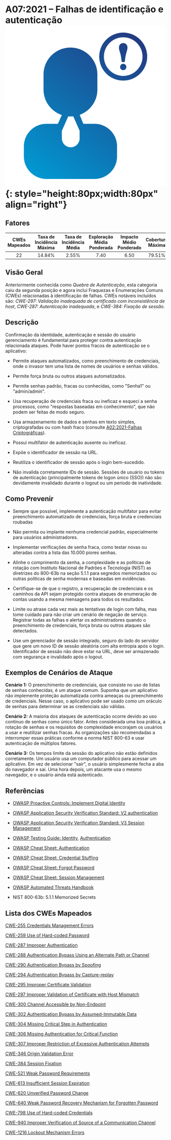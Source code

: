 # A07:2021 – Falhas de identificação e autenticação    ![icon](OWASP%20Top%2010/Top10/2021/docs/assets/TOP_10_Icons_Final_Identification_and_Authentication_Failures.png){: style="height:80px;width:80px" align="right"}

## Fatores

| CWEs Mapeados | Taxa de Incidência Máxima | Taxa de Incidência Média | Exploração Média Ponderada | Impacto Médio Ponderado | Cobertura Máxima | Cobertura Média | Total de ocorrências | Total de CVEs |
|:-------------:|:--------------------:|:--------------------:|:--------------:|:--------------:|:----------------------:|:---------------------:|:-------------------:|:------------:|
| 22          | 14.84%             | 2.55%              | 7.40                 | 6.50                | 79.51%       | 45.72%       | 132,195           | 3,897      |

## Visão Geral

Anteriormente conhecida como *Quebra de Autenticação*, esta categoria caiu
da segunda posição e agora inclui Fraquezas e
Enumerações Comuns (CWEs) relacionadas à identificação de falhas. 
CWEs notáveis incluídos são: 
*CWE-297: Validação inadequada de certificado com inconsistência de host*,
*CWE-287: Autenticação inadequada*, e
*CWE-384: Fixação de sessão*.

## Descrição 

Confirmação da identidade, autenticação e sessão do usuário
gerenciamento é fundamental para proteger contra autenticação relacionada
ataques. Pode haver pontos fracos de autenticação se o aplicativo:

- Permite ataques automatizados, como preenchimento de credenciais, onde o
     invasor tem uma lista de nomes de usuários e senhas válidos.

- Permite força bruta ou outros ataques automatizados.

- Permite senhas padrão, fracas ou conhecidas, como "Senha1" ou "admin/admin".

- Usa recuperação de credenciais fraca ou ineficaz e esqueci a senha
     processos, como "respostas baseadas em conhecimento", que não podem ser feitas
     de modo seguro.

- Usa armazenamento de dados e senhas em texto simples, criptografadas ou com hash fraco (consulte
    [A02:2021-Falhas Criptográficas](A02_2021-Cryptographic_Failures.pt_BR.md)).

- Possui multifator de autenticação ausente ou ineficaz.

- Expõe o identificador de sessão na URL.

- Reutiliza o identificador de sessão após o login bem-sucedido.

- Não invalida corretamente IDs de sessão. Sessões de usuário ou
     tokens de autenticação (principalmente tokens de logon único (SSO)) não são
     devidamente invalidado durante o logout ou um período de inatividade.

## Como Prevenir

- Sempre que possível, implemente a autenticação multifator para evitar
     preenchimento automatizado de credenciais, força bruta e credenciais roubadas

- Não permita ou implante nenhuma credencial padrão, especialmente para
     usuários administradores.

- Implementar verificações de senha fraca, como testar novas ou alteradas
     contra a lista das 10.000 piores senhas.

- Alinhe o comprimento da senha, a complexidade e as políticas de rotação com
     Instituto Nacional de Padrões e Tecnologia (NIST)
     as diretrizes do 800-63b na seção 5.1.1 para segredos memorizados ou outras
     políticas de senha modernas e baseadas em evidências.

- Certifique-se de que o registro, a recuperação de credenciais e os caminhos da API sejam
     protegido contra ataques de enumeração de contas usando a mesma mensagens para todos os resultados.

- Limite ou atrase cada vez mais as tentativas de login com falha, mas tome cuidado para não criar um cenário de negação de serviço. Registrar todas as falhas e alertar os administradores quando o preenchimento de credenciais, 
     força bruta ou outros ataques são detectados.

- Use um gerenciador de sessão integrado, seguro do lado do servidor que gere um
     novo ID de sessão aleatória com alta entropia após o login. Identificador de sessão
     não deve estar na URL, deve ser armazenado com segurança e invalidado após o logout.

## Exemplos de Cenários de Ataque

**Cenário 1:** O preenchimento de credenciais, que consiste no uso de listas de senhas conhecidas, é um ataque comum. 
Suponha que um aplicativo não implemente proteção automatizada contra ameaças ou preenchimento de credenciais. 
Nesse caso, o aplicativo pode ser usado como um oráculo de senhas para determinar se as credenciais são válidas.

**Cenário 2:** A maioria dos ataques de autenticação ocorre devido ao uso contínuo de senhas como único fator. 
Antes considerada uma boa prática, a rotação de senhas e os requisitos de complexidade encorajam os usuários a usar e reutilizar senhas fracas. As organizações são recomendadas a interromper essas práticas conforme a norma NIST 800-63 e usar autenticação de múltiplos fatores.

**Cenário 3:** Os tempos limite da sessão do aplicativo não estão definidos corretamente. 
Um usuário usa um computador público para acessar um aplicativo. 
Em vez de selecionar "sair", o usuário simplesmente fecha a aba do navegador e sai. 
Uma hora depois, um atacante usa o mesmo navegador, e o usuário ainda está autenticado.

## Referências

- [OWASP Proactive Controls: Implement Digital Identity](https://owasp.org/www-project-proactive-controls/v3/en/c6-digital-identity)

- [OWASP Application Security Verification Standard: V2 authentication](https://owasp.org/www-project-application-security-verification-standard)

- [OWASP Application Security Verification Standard: V3 Session Management](https://owasp.org/www-project-application-security-verification-standard)

- [OWASP Testing Guide: Identity](https://owasp.org/www-project-web-security-testing-guide/stable/4-Web_Application_Security_Testing/03-Identity_Management_Testing/README), [Authentication](https://owasp.org/www-project-web-security-testing-guide/stable/4-Web_Application_Security_Testing/04-Authentication_Testing/README)

- [OWASP Cheat Sheet: Authentication](https://cheatsheetseries.owasp.org/cheatsheets/Authentication_Cheat_Sheet.html)

- [OWASP Cheat Sheet: Credential Stuffing](https://cheatsheetseries.owasp.org/cheatsheets/Credential_Stuffing_Prevention_Cheat_Sheet.html)

- [OWASP Cheat Sheet: Forgot Password](https://cheatsheetseries.owasp.org/cheatsheets/Forgot_Password_Cheat_Sheet.html)

- [OWASP Cheat Sheet: Session Management](https://cheatsheetseries.owasp.org/cheatsheets/Session_Management_Cheat_Sheet.html)

- [OWASP Automated Threats Handbook](https://owasp.org/www-project-automated-threats-to-web-applications/)

- NIST 800-63b: 5.1.1 Memorized Secrets

## Lista dos CWEs Mapeados

[CWE-255 Credentials Management Errors](https://cwe.mitre.org/data/definitions/255.html)

[CWE-259 Use of Hard-coded Password](https://cwe.mitre.org/data/definitions/259.html)

[CWE-287 Improper Authentication](https://cwe.mitre.org/data/definitions/287.html)

[CWE-288 Authentication Bypass Using an Alternate Path or Channel](https://cwe.mitre.org/data/definitions/288.html)

[CWE-290 Authentication Bypass by Spoofing](https://cwe.mitre.org/data/definitions/290.html)

[CWE-294 Authentication Bypass by Capture-replay](https://cwe.mitre.org/data/definitions/294.html)

[CWE-295 Improper Certificate Validation](https://cwe.mitre.org/data/definitions/295.html)

[CWE-297 Improper Validation of Certificate with Host Mismatch](https://cwe.mitre.org/data/definitions/297.html)

[CWE-300 Channel Accessible by Non-Endpoint](https://cwe.mitre.org/data/definitions/300.html)

[CWE-302 Authentication Bypass by Assumed-Immutable Data](https://cwe.mitre.org/data/definitions/302.html)

[CWE-304 Missing Critical Step in Authentication](https://cwe.mitre.org/data/definitions/304.html)

[CWE-306 Missing Authentication for Critical Function](https://cwe.mitre.org/data/definitions/306.html)

[CWE-307 Improper Restriction of Excessive Authentication Attempts](https://cwe.mitre.org/data/definitions/307.html)

[CWE-346 Origin Validation Error](https://cwe.mitre.org/data/definitions/346.html)

[CWE-384 Session Fixation](https://cwe.mitre.org/data/definitions/384.html)

[CWE-521 Weak Password Requirements](https://cwe.mitre.org/data/definitions/521.html)

[CWE-613 Insufficient Session Expiration](https://cwe.mitre.org/data/definitions/613.html)

[CWE-620 Unverified Password Change](https://cwe.mitre.org/data/definitions/620.html)

[CWE-640 Weak Password Recovery Mechanism for Forgotten Password](https://cwe.mitre.org/data/definitions/640.html)

[CWE-798 Use of Hard-coded Credentials](https://cwe.mitre.org/data/definitions/798.html)

[CWE-940 Improper Verification of Source of a Communication Channel](https://cwe.mitre.org/data/definitions/940.html)

[CWE-1216 Lockout Mechanism Errors](https://cwe.mitre.org/data/definitions/1216.html)
